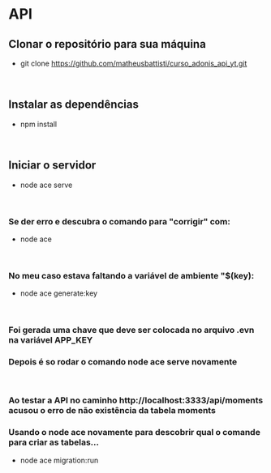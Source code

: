 # API

## Clonar o repositório para sua máquina
- git clone https://github.com/matheusbattisti/curso_adonis_api_yt.git
<br>

## Instalar as dependências
- npm install
<br>

## Iniciar o servidor
- node ace serve
<br>

### Se der erro e descubra o comando para "corrigir" com:
- node ace
<br>

### No meu caso estava faltando a variável de ambiente "$(key):
- node ace generate:key
<br>

### Foi gerada uma chave que deve ser colocada no arquivo .evn na variável APP_KEY
### Depois é so rodar o comando node ace serve novamente
<br>

### Ao testar a API no caminho http://localhost:3333/api/moments acusou o erro de não existência da tabela moments
### Usando o node ace novamente para descobrir qual o comande para criar as tabelas...
- node ace migration:run 
